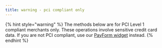 ```yaml
---
title: warning - pci compliant only
---
```


{% hint style="warning" %}
The methods below are for PCI Level 1 compliant merchants only. These operations involve sensitive credit card data. If you are not PCI compliant, use our [PayForm widget](../../documentation/getting-started/integration-options-v1/payform-wip.md) instead.&#x20;
{% endhint %}
